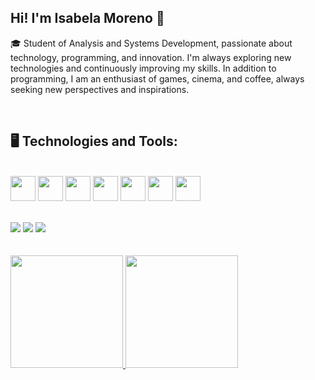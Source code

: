 ## Hi! I'm Isabela Moreno 👋

🎓 Student of Analysis and Systems Development, passionate about technology, programming, and innovation. I'm always exploring new technologies and continuously improving my skills. In addition to programming, I am an enthusiast of games, cinema, and coffee, always seeking new perspectives and inspirations.

<br>

## 🖥️ Technologies and Tools:
<br><img src="https://cdn.jsdelivr.net/gh/devicons/devicon@latest/icons/html5/html5-original.svg" width="40" height="40" /> <img src="https://cdn.jsdelivr.net/gh/devicons/devicon@latest/icons/css3/css3-original.svg" width="40" height="40" /> <img src="https://cdn.jsdelivr.net/gh/devicons/devicon@latest/icons/javascript/javascript-original.svg" width="40" height="40" /> <img loading="lazy" src="https://cdn.jsdelivr.net/gh/devicons/devicon/icons/java/java-original.svg" width="40" height="40"/>  <img src="https://cdn.jsdelivr.net/gh/devicons/devicon@latest/icons/python/python-original.svg" width="40" height="40"/>  <img src="https://cdn.jsdelivr.net/gh/devicons/devicon@latest/icons/react/react-original.svg" width="40" height="40" /> <img src="https://cdn.jsdelivr.net/gh/devicons/devicon@latest/icons/azuresqldatabase/azuresqldatabase-original.svg" width="40" height="40" />

<br>
<div>
<a href = "isabelamoreno.souza16@gmail.com"><img loading="lazy" src="https://img.shields.io/badge/Gmail-D14836?style=for-the-badge&logo=gmail&logoColor=white" target="_blank"></a>
<a href="https://www.linkedin.com/in/isabela-moreno-46a21a328/" target="_blank"><img loading="lazy" src="https://img.shields.io/badge/-LinkedIn-%230077B5?style=for-the-badge&logo=linkedin&logoColor=white" target="_blank"></a>   
<a href="https://www.instagram.com/isabmoreeno/" target="_blank"><img loading="lazy" src="https://img.shields.io/badge/-Instagram-%23E4405F?style=for-the-badge&logo=instagram&logoColor=white" target="_blank"></a>

</div>

<br>
<br>

          
<div style="display: flex; flex-direction: row;">
  <a href="https://github.com/isabmoreeno">
    <img loading="lazy" height="180em" src="https://github-readme-stats.vercel.app/api?username=isabmoreeno&show_icons=true&theme=dark&include_all_commits=true&count_private=true&bg_color=000000&title_color=ffffff&text_color=bb86fc&icon_color=9a33ff&border_color=5a189a"/>
    <img loading="lazy" height="180em" src="https://github-readme-stats.vercel.app/api/top-langs/?username=isabmoreeno&layout=compact&langs_count=7&theme=dark&bg_color=000000&title_color=ffffff&text_color=bb86fc&icon_color=9a33ff&border_color=5a189a"/>
  </a>
</div>




  
